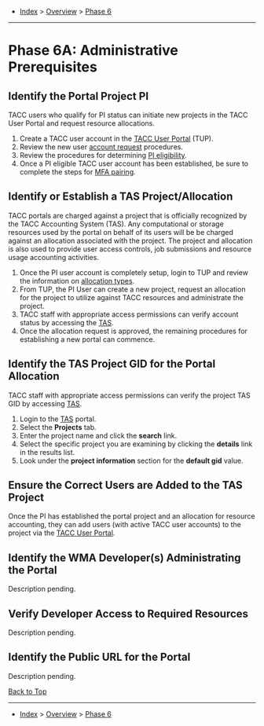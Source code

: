<a id="top"></a>

- [Index](../index.md) > [Overview](overview.md) > [Phase 6](phase_06.md)

---

<a id="actions"></a>

# Phase 6A: Administrative Prerequisites

<a id="6a-action-01"></a>

## Identify the Portal Project PI

TACC users who qualify for PI status can initiate new projects in the TACC User Portal and request resource allocations.

1. Create a TACC user account in the [TACC User Portal](https://portal.tacc.utexas.edu/home) (TUP).
2. Review the new user [account request](https://portal.tacc.utexas.edu/account-request) procedures.
3. Review the procedures for determining [PI eligibility](https://portal.tacc.utexas.edu/allocations-overview#eligibility).
4. Once a PI eligible TACC user account has been established, be sure to complete the steps for [MFA pairing](https://portal.tacc.utexas.edu/tutorials/multifactor-authentication).

<a id="6a-action-02"></a>

## Identify or Establish a TAS Project/Allocation

TACC portals are charged against a project that is officially recognized by the TACC Accounting System (TAS). Any computational or storage resources used by the portal on behalf of its users will be be charged against an allocation associated with the project. The project and allocation is also used to provide user access controls, job submissions and resource usage accounting activities.

1. Once the PI user account is completely setup, login to TUP and review the information on [allocation types](https://portal.tacc.utexas.edu/tutorials/managing-allocations).
2. From TUP, the PI User can create a new project, request an allocation for the project to utilize against TACC resources and administrate the project.
3. TACC staff with appropriate access permissions can verify account status by accessing the [TAS](https://tas.tacc.utexas.edu).
4. Once the allocation request is approved, the remaining procedures for establishing a new portal can commence.

<a id="6a-action-03"></a>

## Identify the TAS Project GID for the Portal Allocation

TACC staff with appropriate access permissions can verify the project TAS GID by accessing [TAS](https://tas.tacc.utexas.edu).

1. Login to the [TAS](https://tas.tacc.utexas.edu) portal.
2. Select the **Projects** tab.
3. Enter the project name and click the **search** link.
4. Select the specific project you are examining by clicking the **details** link in the results list.
5. Look under the **project information** section for the **default gid** value.

<a id="6a-action-04"></a>

## Ensure the Correct Users are Added to the TAS Project

Once the PI has established the portal project and an allocation for resource accounting, they can add users (with active TACC user accounts) to the project via the [TACC User Portal](https://portal.tacc.utexas.edu/home).

<a id="6a-action-05"></a>

## Identify the WMA Developer(s) Administrating the Portal

Description pending.

<a id="6a-action-06"></a>

## Verify Developer Access to Required Resources

Description pending.

<a id="6a-action-07"></a>

## Identify the Public URL for the Portal

Description pending.

<a class="inline-navlink-page-top" href="#top">Back to Top</a>

---

- [Index](../index.md) > [Overview](overview.md) > [Phase 6](phase_06.md)
